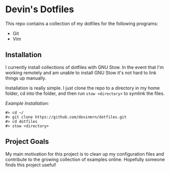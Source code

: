 Devin's Dotfiles
=================

This repo contains a collection of my dotfiles for the following programs:

* Git
* Vim

Installation
------------

I currently install collections of dotfiles with GNU Stow. In the event that
I'm working remotely and am unable to install GNU Stow it's not hard to link
things up manually.

Installation is really simple. I just clone the repo to a directory in my home
folder, cd into the folder, and then run `stow <directory>` to symlink the
files.

*Example Installation:*
```
#> cd ~/
#> git clone https://github.com/devinmrn/dotfiles.git
#> cd dotfiles
#> stow <directory>
```

Project Goals
-------------

My main motivation for this project is to clean up my configuration files and 
contribute to the growing collection of examples online.
Hopefully someone finds this project useful!
